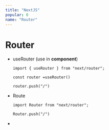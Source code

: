 ```yaml
---
title: "NextJS"
popular: 0
name: "Router"
---
```


# Router

- useRouter (use in **component**)

  ```
  import { useRouter } from "next/router";
  ```

  ```
  const router =useRouter()
  ```

  ```
  router.push("/")
  ```

- Route

  ```
  import Router from "next/router";
  ```

  ```
  Router.push("/")
  ```

-
